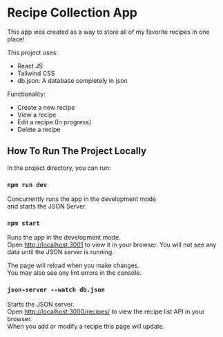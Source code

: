 # Recipe Collection App

This app was created as a way to store all of my favorite recipes in one place!

This project uses:

- React JS
- Tailwind CSS
- db.json: A database completely in json

Functionality:

- Create a new recipe
- View a recipe
- Edit a recipe (In progress)
- Delete a recipe

## How To Run The Project Locally

In the project directory, you can run:

### `npm run dev`

Concurrently runs the app in the development mode\
and starts the JSON Server.

### `npm start`

Runs the app in the development mode.\
Open [http://localhost:3001](http://localhost:3001) to view it in your browser. You will not see any data until the JSON server is running.

The page will reload when you make changes.\
You may also see any lint errors in the console.

### `json-server --watch db.json`

Starts the JSON server.\
Open [http://localhost:3000/recipes/](http://localhost:3000/recipes/) to view the recipe list API in your browser.\
When you add or modify a recipe this page will update.
